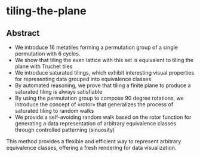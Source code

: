 # tiling-the-plane

## Abstract
- We introduce 16 metatiles forming a permutation group of a single permutation with 6 cycles.
- We show that tiling the even lattice with this set is equivalent to tiling the plane with Truchet tiles
- We introduce saturated tilings, which exhibit interesting visual properties for representing data grouped into equivalence classes
- By automated reasoning, we prove that tiling a finite plane to produce a saturated tiling is always satisfiable
- By using the permutation group to compose 90 degree rotations, we introduce the concept of «rotor» that generalizes the process of saturated tiling to random walks
- We provide a self-avoiding random walk based on the rotor function for generating a data representation of arbitrary equivalence classes through controlled patterning (sinuosity)

This method provides a flexible and efficient way to represent arbitrary equivalence classes, offering a fresh rendering for data visualization.
